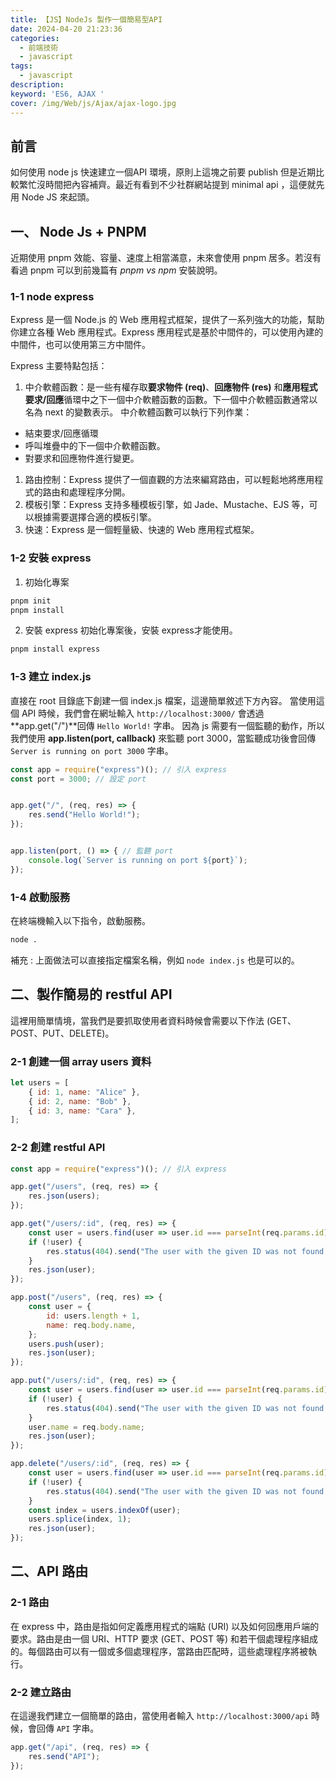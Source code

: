 ```yaml
---
title: 【JS】NodeJs 製作一個簡易型API
date: 2024-04-20 21:23:36
categories: 
  - 前端技術
  - javascript
tags: 
  - javascript
description:
keyword: 'ES6, AJAX '
cover: /img/Web/js/Ajax/ajax-logo.jpg
---
```


## 前言
如何使用 node js 快速建立一個API 環境，原則上這塊之前要 publish 但是近期比較繁忙沒時間把內容補齊。最近有看到不少社群網站提到 minimal api ，這便就先用 Node JS 來起頭。



## 一、 Node Js + PNPM 
近期使用 pnpm 效能、容量、速度上相當滿意，未來會使用 pnpm 居多。若沒有看過 pnpm 可以到前幾篇有 *pnpm vs npm* 安裝說明。

### 1-1 node express 
Express 是一個 Node.js 的 Web 應用程式框架，提供了一系列強大的功能，幫助你建立各種 Web 應用程式。Express 應用程式是基於中間件的，可以使用內建的中間件，也可以使用第三方中間件。


Express 主要特點包括：
1. 中介軟體函數：是一些有權存取**要求物件 (req)**、**回應物件 (res)** 和**應用程式要求/回應**循環中之下一個中介軟體函數的函數。下一個中介軟體函數通常以名為 next 的變數表示。
中介軟體函數可以執行下列作業：
- 結束要求/回應循環
- 呼叫堆疊中的下一個中介軟體函數。
- 對要求和回應物件進行變更。

1. 路由控制：Express 提供了一個直觀的方法來編寫路由，可以輕鬆地將應用程式的路由和處理程序分開。
2. 模板引擎：Express 支持多種模板引擎，如 Jade、Mustache、EJS 等，可以根據需要選擇合適的模板引擎。
3. 快速：Express 是一個輕量級、快速的 Web 應用程式框架。

### 1-2 安裝 express
1. 初始化專案
```bash
pnpm init
pnpm install
```

2. 安裝 express
初始化專案後，安裝 express才能使用。
```bash
pnpm install express
```

### 1-3 建立 index.js
直接在 root 目錄底下創建一個 index.js 檔案，這邊簡單敘述下方內容。
當使用這個 API 時候，我們會在網址輸入 `http://localhost:3000/` 會透過**app.get("/")**回傳 `Hello World!` 字串。 
因為 js 需要有一個監聽的動作，所以我們使用 **app.listen(port, callback)** 來監聽 port 3000，當監聽成功後會回傳 `Server is running on port 3000` 字串。

```javascript
const app = require("express")(); // 引入 express
const port = 3000; // 設定 port


app.get("/", (req, res) => {
    res.send("Hello World!");
});


app.listen(port, () => { // 監聽 port
    console.log(`Server is running on port ${port}`);
});

```
### 1-4 啟動服務
在終端機輸入以下指令，啟動服務。
```bash
node .
```
補充 : 上面做法可以直接指定檔案名稱，例如 `node index.js` 也是可以的。

## 二、製作簡易的 restful API
這裡用簡單情境，當我們是要抓取使用者資料時候會需要以下作法 (GET、POST、PUT、DELETE)。

### 2-1 創建一個 array users 資料
```js
let users = [
    { id: 1, name: "Alice" },
    { id: 2, name: "Bob" },
    { id: 3, name: "Cara" },
];
```

### 2-2 創建 restful API
```javascript
const app = require("express")(); // 引入 express

app.get("/users", (req, res) => {
    res.json(users);
});

app.get("/users/:id", (req, res) => {
    const user = users.find(user => user.id === parseInt(req.params.id));
    if (!user) {
        res.status(404).send("The user with the given ID was not found.");
    }
    res.json(user);
});

app.post("/users", (req, res) => {
    const user = {
        id: users.length + 1,
        name: req.body.name,
    };
    users.push(user);
    res.json(user);
});

app.put("/users/:id", (req, res) => {
    const user = users.find(user => user.id === parseInt(req.params.id));
    if (!user) {
        res.status(404).send("The user with the given ID was not found.");
    }
    user.name = req.body.name;
    res.json(user);
});

app.delete("/users/:id", (req, res) => {
    const user = users.find(user => user.id === parseInt(req.params.id));
    if (!user) {
        res.status(404).send("The user with the given ID was not found.");
    }
    const index = users.indexOf(user);
    users.splice(index, 1);
    res.json(user);
});
```



## 二、API 路由

### 2-1 路由
在 express 中，路由是指如何定義應用程式的端點 (URI) 以及如何回應用戶端的要求。路由是由一個 URI、HTTP 要求 (GET、POST 等) 和若干個處理程序組成的。每個路由可以有一個或多個處理程序，當路由匹配時，這些處理程序將被執行。

### 2-2 建立路由
在這邊我們建立一個簡單的路由，當使用者輸入 `http://localhost:3000/api` 時候，會回傳 `API` 字串。

```javascript
app.get("/api", (req, res) => {
    res.send("API");
});
```









